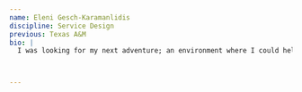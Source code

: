 ```yaml
---
name: Eleni Gesch-Karamanlidis
discipline: Service Design
previous: Texas A&M
bio: |
  I was looking for my next adventure; an environment where I could help build something innovative, and help build meaningful connections across the City and its citizens.



---
```

